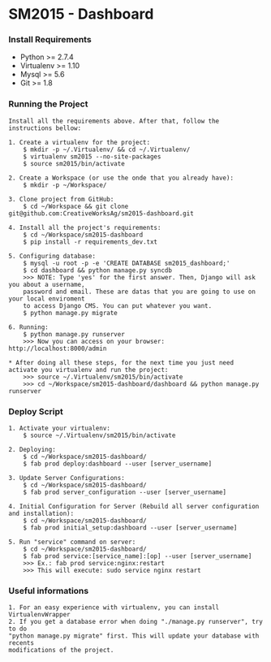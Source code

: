 SM2015 - Dashboard
=========================

### Install Requirements

 * Python >= 2.7.4
 * Virtualenv >= 1.10
 * Mysql >= 5.6
 * Git >= 1.8

### Running the Project

    Install all the requirements above. After that, follow the 
    instructions bellow:

    1. Create a virtualenv for the project:
        $ mkdir -p ~/.Virtualenv/ && cd ~/.Virtualenv/
        $ virtualenv sm2015 --no-site-packages
        $ source sm2015/bin/activate

    2. Create a Workspace (or use the onde that you already have):
        $ mkdir -p ~/Workspace/
        
    3. Clone project from GitHub:
        $ cd ~/Workspace && git clone git@github.com:CreativeWorksAg/sm2015-dashboard.git

    4. Install all the project's requirements:
        $ cd ~/Workspace/sm2015-dashboard
        $ pip install -r requirements_dev.txt

    5. Configuring database:
        $ mysql -u root -p -e 'CREATE DATABASE sm2015_dashboard;'
        $ cd dashboard && python manage.py syncdb
        >>> NOTE: Type 'yes' for the first answer. Then, Django will ask you about a username, 
        password and email. These are datas that you are going to use on your local enviroment
        to access Django CMS. You can put whatever you want.
        $ python manage.py migrate

    6. Running:
        $ python manage.py runserver
        >>> Now you can access on your browser: http://localhost:8000/admin

    * After doing all these steps, for the next time you just need
    activate you virtualenv and run the project:
        >>> source ~/.Virtualenv/sm2015/bin/activate
        >>> cd ~/Workspace/sm2015-dashboard/dashboard && python manage.py runserver

### Deploy Script
    
    1. Activate your virtualenv:
        $ source ~/.Virtualenv/sm2015/bin/activate

    2. Deploying:
        $ cd ~/Workspace/sm2015-dashboard/
        $ fab prod deploy:dashboard --user [server_username]

    3. Update Server Configurations:
        $ cd ~/Workspace/sm2015-dashboard/
        $ fab prod server_configuration --user [server_username]

    4. Initial Configuration for Server (Rebuild all server configuration and installation):
        $ cd ~/Workspace/sm2015-dashboard/
        $ fab prod initial_setup:dashboard --user [server_username]

    5. Run "service" command on server:
        $ cd ~/Workspace/sm2015-dashboard/
        $ fab prod service:[service_name]:[op] --user [server_username]
        >>> Ex.: fab prod service:nginx:restart
        >>> This will execute: sudo service nginx restart

### Useful informations

    1. For an easy experience with virtualenv, you can install VirtualenvWrapper
    2. If you get a database error when doing "./manage.py runserver", try to do
    "python manage.py migrate" first. This will update your database with recents
    modifications of the project.
